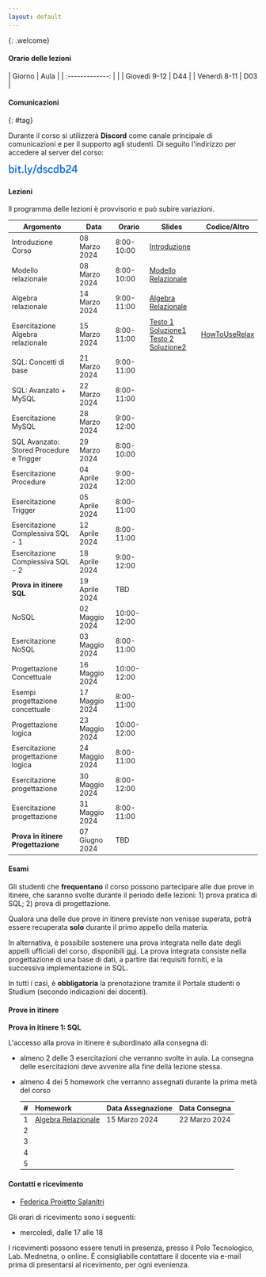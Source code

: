 ```yaml
---
layout: default
---
```

{: .welcome} 

#### Orario delle lezioni

| Giorno          | Aula |
| :-------------: |      |
| Giovedì 9-12 |  D44  | 
| Venerdì 8-11 |  D03  | 

#### Comunicazioni
{: #tag}

Durante il corso si utilizzerà **Discord** come canale principale di comunicazioni e per il supporto agli studenti.
Di seguito l'indirizzo per accedere al server del corso:

<img src='imgs/discord.png' height='25'>

#### Lezioni

Il programma delle lezioni è provvisorio e può subire variazioni.

| Argomento                                 | Data           |Orario           | Slides                          | Codice/Altro|
|-------------------------------------------|----------------|---------------- |-------------------------------  |-----------------|
| Introduzione Corso                        | 08 Marzo 2024  |8:00-10:00       |[Introduzione](https://bit.ly/43cYYpx)                   |                 | 
| Modello relazionale                       | 08 Marzo 2024  |8:00-10:00       |[Modello Relazionale](https://bit.ly/48Mxg44)            |                 |
| Algebra relazionale                       | 14 Marzo 2024  |9:00-11:00       |[Algebra Relazionale](https://tinyurl.com/algebrarelaz)  |                 |
| Esercitazione Algebra relazionale         | 15 Marzo 2024  |8:00-11:00       |[Testo 1](https://tinyurl.com/es1algrel) [Soluzione1](https://tinyurl.com/es1sol)  <br> [Testo 2](https://tinyurl.com/es2algrel) [Soluzione2](https://tinyurl.com/es2sol)                                |[HowToUseRelax](https://tinyurl.com/useRelax)                 |
| SQL: Concetti di base                     | 21 Marzo 2024  |9:00-11:00             |                                 |                 |
| SQL: Avanzato + MySQL                     | 22 Marzo 2024  |8:00-11:00             |                                 |                 |
| Esercitazione MySQL                       | 28 Marzo 2024  |9:00-12:00             |                                 |                 |
| SQL Avanzato: Stored Procedure e Trigger  | 29 Marzo 2024  |8:00-10:00             |                                 |                 |
| Esercitazione  Procedure                  | 04 Aprile 2024 |9:00-12:00             |                                 |                 |
| Esercitazione  Trigger                    | 05 Aprile 2024 |8:00-11:00             |                                 |                 |
| Esercitazione  Complessiva SQL - 1        | 12 Aprile 2024 |8:00-11:00             |                                 |                 |
| Esercitazione  Complessiva SQL - 2        | 18 Aprile 2024 |9:00-12:00             |                                 |                 |
| **Prova in itinere  SQL**                 | 19 Aprile 2024 |TBD                    |                                 |                 | 
| NoSQL                                     | 02 Maggio 2024 |10:00-12:00            |                                 |                 |
| Esercitazione NoSQL                       | 03 Maggio 2024 |8:00-11:00             |                                 |                 |
| Progettazione Concettuale                 | 16 Maggio 2024 |10:00-12:00            |                                 |                 |
| Esempi progettazione concettuale          | 17 Maggio 2024 |8:00-11:00             |                                 |                 |
| Progettazione logica                      | 23 Maggio 2024 |10:00-12:00            |                                 |                 |
| Esercitazione progettazione logica        | 24 Maggio 2024 |8:00-11:00             |                                 |                 |
| Esercitazione progettazione               | 30 Maggio 2024 |8:00-12:00             |                                 |                 |
| Esercitazione progettazione               | 31 Maggio 2024 |8:00-11:00             |                                 |                 |
| **Prova in itinere Progettazione**        | 07 Giugno 2024 |TBD                    |                                 |                 | 

#### Esami

Gli studenti che **frequentano** il corso possono partecipare alle due prove in itinere, che saranno svolte durante il periodo delle lezioni: 1) prova pratica di SQL; 2) prova di progettazione.

Qualora una delle due prove in itinere previste non venisse superata, potrà essere recuperata **solo** durante il primo appello della materia.  

In alternativa, è possibile sostenere una prova integrata nelle date degli appelli ufficiali del corso, disponibili [qui](https://www.dieei.unict.it/sites/default/files/files/CalendarioEsami_L8INF_2023-2024_v2.pdf).
La prova integrata consiste nella progettazione di una base di dati, a partire dai requisiti forniti, e la successiva implementazione in SQL.

In tutti i casi, è **obbligatoria** la prenotazione tramite il Portale studenti o Studium (secondo indicazioni dei docenti).

#### Prove in itinere
**Prova in itinere 1: SQL**

L'accesso alla prova in itinere è subordinato alla consegna di:
  - almeno 2 delle 3 esercitazioni che verranno svolte in aula. La consegna delle esercitazioni deve avvenire alla fine della lezione stessa. 
  - almeno 4 dei 5 homework che verranno assegnati durante la prima metà del corso
    
    |#      | Homework                  | Data Assegnazione | Data Consegna    |
    |------ | ------------------------- | ----------------  | ---------------- |
    | 1     | [Algebra Relazionale](https://tinyurl.com/relalghw1) | 15 Marzo 2024     | 22 Marzo 2024    |
    | 2     |                           |                   |                  |
    | 3     |                           |                   |                  |
    | 4     |                           |                   |                  |
    | 5     |                           |                   |                  |

#### Contatti e ricevimento

- [Federica Proietto Salanitri](mailto:federica.proiettosalanitri@unict.it)

Gli orari di ricevimento sono i seguenti:
- mercoledì, dalle 17 alle 18

I ricevimenti possono essere tenuti in presenza, presso il Polo Tecnologico, Lab. Mednetna, o online.
È consigliabile contattare il docente via e-mail prima di presentarsi al ricevimento, per ogni evenienza.
